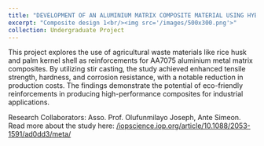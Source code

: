 ```yaml
---
title: "DEVELOPMENT OF AN ALUMINIUM MATRIX COMPOSITE MATERIAL USING HYBRID SUSTAINABLE MATERIALS"
excerpt: "Composite design 1<br/><img src='/images/500x300.png'>"
collection: Undergraduate Project
---
```


This project explores the use of agricultural waste materials like rice husk and palm kernel shell as reinforcements for AA7075 aluminium metal matrix composites. By utilizing stir casting, the study achieved enhanced tensile strength, hardness, and corrosion resistance, with a notable reduction in production costs. The findings demonstrate the potential of eco-friendly reinforcements in producing high-performance composites for industrial applications.

Research Collaborators: Asso. Prof. Olufunmilayo Joseph, Ante Simeon.
Read more about the study here: [/iopscience.iop.org/article/10.1088/2053-1591/ad0dd3/meta/](https://iopscience.iop.org/article/10.1088/2053-1591/ad0dd3/meta)
